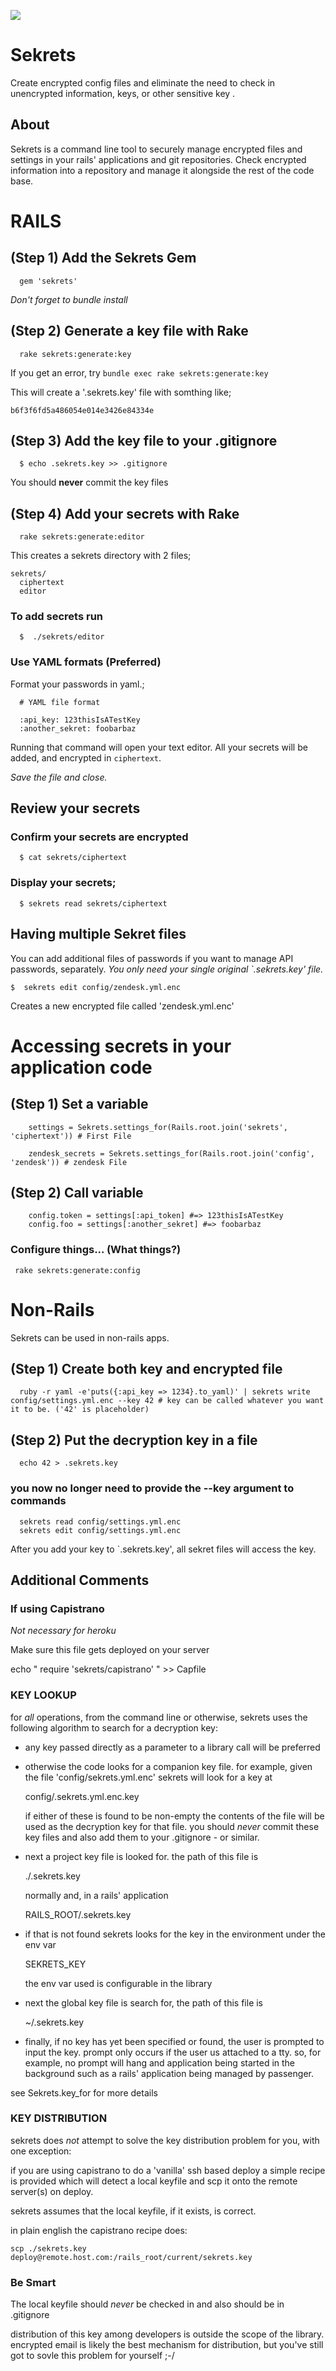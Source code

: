 ![](header.jpg)


# Sekrets

Create encrypted config files and eliminate the need to check in unencrypted information, keys, or other sensitive key .

## About

Sekrets is a command line tool to securely manage encrypted files and settings in your rails' applications and git repositories. Check encrypted information into a repository and manage it alongside the rest of the code base.

# RAILS

## (Step 1) Add the Sekrets Gem

```
  gem 'sekrets'
```

_Don't forget to bundle install_

## (Step 2) Generate a key file with Rake
```
  rake sekrets:generate:key
```

If you get an error, try `bundle exec rake sekrets:generate:key`


This will create a '.sekrets.key' file with somthing like;

    b6f3f6fd5a486054e014e3426e84334e


## (Step 3) Add the key file to your .gitignore

```
  $ echo .sekrets.key >> .gitignore
```

You should **never** commit the key files

## (Step 4) Add your secrets with Rake

```
  rake sekrets:generate:editor
```

This creates a sekrets directory with 2 files;

    sekrets/
      ciphertext
      editor

### To add secrets run

```
  $  ./sekrets/editor
```

### Use YAML formats (Preferred)
Format your passwords in yaml.;

```
  # YAML file format

  :api_key: 123thisIsATestKey
  :another_sekret: foobarbaz
```


Running that command will open your text editor. All your secrets will be added, and encrypted in `ciphertext`.

_Save the file and close._

## Review your secrets

### Confirm your secrets are encrypted

```
  $ cat sekrets/ciphertext
```

### Display your secrets;

```
  $ sekrets read sekrets/ciphertext
```

## Having multiple Sekret files
You can add additional files of passwords if you want to manage API passwords, separately.
_You only need your single original `.sekrets.key' file._

```
$  sekrets edit config/zendesk.yml.enc
```
Creates a new encrypted file called 'zendesk.yml.enc'

# Accessing secrets in your application code

## (Step 1) Set a variable
```
    settings = Sekrets.settings_for(Rails.root.join('sekrets', 'ciphertext')) # First File

    zendesk_secrets = Sekrets.settings_for(Rails.root.join('config', 'zendesk')) # zendesk File
```


## (Step 2) Call variable

```
    config.token = settings[:api_token] #=> 123thisIsATestKey
    config.foo = settings[:another_sekret] #=> foobarbaz
```


### Configure things... (What things?)

```
 rake sekrets:generate:config
```

# Non-Rails
Sekrets can be used in non-rails apps.

## (Step 1) Create both key and encrypted file

```
  ruby -r yaml -e'puts({:api_key => 1234}.to_yaml)' | sekrets write config/settings.yml.enc --key 42 # key can be called whatever you want it to be. ('42' is placeholder)
```

## (Step 2) Put the decryption key in a file

```
  echo 42 > .sekrets.key
```

### you now no longer need to provide the --key argument to commands

```
  sekrets read config/settings.yml.enc
  sekrets edit config/settings.yml.enc
```

After you add your key to `.sekrets.key', all sekret files will access the key.

## Additional Comments

### If using Capistrano
_Not necessary for heroku_

Make sure this file gets deployed on your server

  echo " require 'sekrets/capistrano' " >> Capfile



### KEY LOOKUP
for *all* operations, from the command line or otherwise, sekrets uses the
following algorithm to search for a decryption key:

- any key passed directly as a parameter to a library call will be preferred

- otherwise the code looks for a companion key file.  for example, given the
  file 'config/sekrets.yml.enc' sekrets will look for a key at

    config/.sekrets.yml.enc.key

  if either of these is found to be non-empty the contents of the file will
  be used as the decryption key for that file.  you should *never* commit
  these key files and also add them to your .gitignore - or similar.

- next a project key file is looked for.  the path of this file is

    ./.sekrets.key

  normally and, in a rails' application

    RAILS_ROOT/.sekrets.key

- if that is not found sekrets looks for the key in the environment under
  the env var

    SEKRETS_KEY

  the env var used is configurable in the library

- next the global key file is search for, the path of this file is

    ~/.sekrets.key

- finally, if no key has yet been specified or found, the user is prompted
  to input the key.  prompt only occurs if the user us attached to a tty.
  so, for example, no prompt will hang and application being started in the
  background such as a rails' application being managed by passenger.


see Sekrets.key_for for more details

### KEY DISTRIBUTION
  sekrets does *not* attempt to solve the key distribution problem for you,
  with one exception:

  if you are using capistrano to do a 'vanilla' ssh based deploy a simple
  recipe is provided which will detect a local keyfile and scp it onto the
  remote server(s) on deploy.

  sekrets assumes that the local keyfile, if it exists, is correct.

  in plain english the capistrano recipe does:

    scp ./sekrets.key deploy@remote.host.com:/rails_root/current/sekrets.key

### Be Smart

  The local keyfile should *never* be checked in and also should be in .gitignore

  distribution of this key among developers is outside the scope of the
  library.  encrypted email is likely the best mechanism for distribution,
  but you've still got to sovle this problem for yourself ;-/
